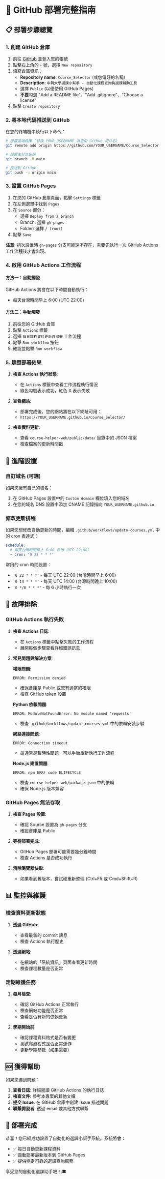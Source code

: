 # 🚀 GitHub 部署完整指南

## 📋 部署步驟總覽

### 1. 創建 GitHub 倉庫

1. 前往 [GitHub](https://github.com) 並登入您的帳號
2. 點擊右上角的 `+` 號，選擇 `New repository`
3. 填寫倉庫資訊：
   - **Repository name**: `Course_Selector` (或您偏好的名稱)
   - **Description**: `中興大學選課小幫手 - 自動化課程查詢與選課輔助工具`
   - 選擇 `Public` (以便使用 GitHub Pages)
   - **不要**勾選 "Add a README file"、"Add .gitignore"、"Choose a license"
4. 點擊 `Create repository`

### 2. 將本地代碼推送到 GitHub

在您的終端機中執行以下命令：

```bash
# 設置遠端倉庫 (替換 YOUR_USERNAME 為您的 GitHub 用戶名)
git remote add origin https://github.com/YOUR_USERNAME/Course_Selector.git

# 設置主分支名稱
git branch -M main

# 推送到 GitHub
git push -u origin main
```

### 3. 設置 GitHub Pages

1. 在您的 GitHub 倉庫頁面，點擊 `Settings` 標籤
2. 在左側選單中找到 `Pages`
3. 在 `Source` 部分：
   - 選擇 `Deploy from a branch`
   - Branch: 選擇 `gh-pages`
   - Folder: 選擇 `/ (root)`
4. 點擊 `Save`

**注意**: 初次設置時 `gh-pages` 分支可能還不存在，需要先執行一次 GitHub Actions 工作流程後才會出現。

### 4. 啟用 GitHub Actions 工作流程

#### 方法一：自動觸發
GitHub Actions 將會在以下時間自動執行：
- 每天台灣時間早上 6:00 (UTC 22:00)

#### 方法二：手動觸發
1. 前往您的 GitHub 倉庫
2. 點擊 `Actions` 標籤
3. 選擇 `每日課程資料更新與部署` 工作流程
4. 點擊 `Run workflow` 按鈕
5. 確認並點擊 `Run workflow`

### 5. 驗證部署結果

1. **檢查 Actions 執行狀態**:
   - 在 `Actions` 標籤中查看工作流程執行情況
   - 綠色勾號表示成功，紅色 X 表示失敗

2. **查看網站**:
   - 部署完成後，您的網站將在以下網址可用：
   - `https://YOUR_USERNAME.github.io/Course_Selector/`

3. **檢查資料更新**:
   - 查看 `course-helper-web/public/data/` 目錄中的 JSON 檔案
   - 檢查檔案的更新時間戳

## 🔧 進階設置

### 自訂域名 (可選)

如果您擁有自己的域名：

1. 在 GitHub Pages 設置中的 `Custom domain` 欄位填入您的域名
2. 在您的域名 DNS 設置中添加 CNAME 記錄指向 `YOUR_USERNAME.github.io`

### 修改更新排程

如果您想修改自動更新的時間，編輯 `.github/workflows/update-courses.yml` 中的 cron 表達式：

```yaml
schedule:
  # 每天台灣時間早上 6:00 執行（UTC 22:00）
  - cron: '0 22 * * *'
```

常用的 cron 時間設置：
- `'0 22 * * *'` - 每天 UTC 22:00 (台灣時間早上 6:00)
- `'0 14 * * *'` - 每天 UTC 14:00 (台灣時間晚上 10:00)
- `'0 */6 * * *'` - 每 6 小時執行一次

## 🐛 故障排除

### GitHub Actions 執行失敗

1. **檢查 Actions 日誌**:
   - 在 `Actions` 標籤中點擊失敗的工作流程
   - 展開每個步驟查看詳細錯誤訊息

2. **常見問題與解決方案**:

   **權限問題**:
   ```
   ERROR: Permission denied
   ```
   - 確保倉庫是 Public 或您有適當的權限
   - 檢查 GitHub token 設置

   **Python 依賴問題**:
   ```
   ERROR: ModuleNotFoundError: No module named 'requests'
   ```
   - 檢查 `.github/workflows/update-courses.yml` 中的依賴安裝步驟

   **網路連接問題**:
   ```
   ERROR: Connection timeout
   ```
   - 這通常是暫時性問題，可以手動重新執行工作流程

   **Node.js 建置問題**:
   ```
   ERROR: npm ERR! code ELIFECYCLE
   ```
   - 檢查 `course-helper-web/package.json` 中的依賴
   - 確保 Node.js 版本兼容

### GitHub Pages 無法存取

1. **檢查 Pages 設置**:
   - 確認 Source 設置為 `gh-pages` 分支
   - 確認倉庫是 Public

2. **等待部署完成**:
   - GitHub Pages 部署可能需要幾分鐘時間
   - 檢查 Actions 是否成功執行

3. **清除瀏覽器快取**:
   - 如果看到舊版本，嘗試硬重新整理 (Ctrl+F5 或 Cmd+Shift+R)

## 📊 監控與維護

### 檢查資料更新狀態

1. **透過 GitHub**:
   - 查看最新的 commit 訊息
   - 檢查 Actions 執行歷史

2. **透過網站**:
   - 在網站的「系統資訊」頁面查看更新時間
   - 檢查課程數量是否正常

### 定期維護任務

1. **每月檢查**:
   - 確認 GitHub Actions 正常執行
   - 檢查網站功能是否正常
   - 查看是否有新的依賴更新

2. **學期開始前**:
   - 確認課程資料格式是否有變更
   - 測試爬蟲程式是否正常運作
   - 更新學期參數（如果需要）

## 🆘 獲得幫助

如果您遇到問題：

1. **查看日誌**: 詳細閱讀 GitHub Actions 的執行日誌
2. **檢查文件**: 參考本專案的其他文檔
3. **提交 Issue**: 在 GitHub 倉庫中創建 Issue 描述問題
4. **聯繫開發者**: 透過 email 或其他方式聯繫

## 🎉 部署完成

恭喜！您已經成功設置了自動化的選課小幫手系統。系統將會：

- ✅ 每日自動更新課程資料
- ✅ 自動部署最新版本到 GitHub Pages
- ✅ 提供穩定可靠的選課查詢服務

享受您的自動化選課助手吧！🎓
